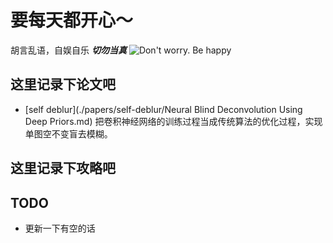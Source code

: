 # 要每天都开心～
胡言乱语，自娱自乐
***切勿当真***
![Don't worry. Be happy](https://pz0910.github.io/HUT/u-5539719665b18ff1703314.webp)
## 这里记录下论文吧
* [self deblur](./papers/self-deblur/Neural Blind Deconvolution Using Deep Priors.md) 把卷积神经网络的训练过程当成传统算法的优化过程，实现单图空不变盲去模糊。
## 这里记录下攻略吧
## TODO
+ 更新一下有空的话
